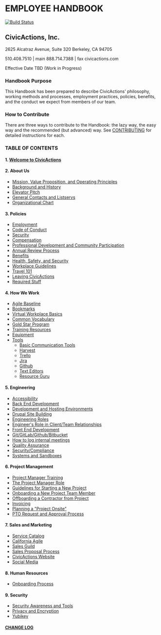# EMPLOYEE HANDBOOK

[![Build Status](https://travis-ci.org/CivicActions/handbook.svg?branch=master)](https://travis-ci.org/CivicActions/handbook)

## CivicActions, Inc.

2625 Alcatraz Avenue, Suite 320
Berkeley, CA 94705

510.408.7510 | main
888.714.7388 | fax
civicactions.com

Effective Date TBD (Work in Progress)

### <a name="purpose"></a>Handbook Purpose

This Handbook has been prepared to describe CivicActions' philosophy, working methods and processes, employment practices, policies, benefits, and the conduct we expect from members of our team.

### <a name="contributing"></a>How to Contribute

There are three ways to contribute to the Handbook: the lazy way, the easy way and the recommended (but advanced) way. See [CONTRIBUTING](CONTRIBUTING.md) for detailed instructions for each.

### <a name="toc"></a>TABLE OF CONTENTS

#### 1. [Welcome to CivicActions](docs/01-welcome-to-civicactions)

#### 2. About Us

* [Mission, Value Proposition, and Operating Principles](docs/02-about-us/mission-values-operating-principles.md)
* [Background and History](docs/02-about-us/background-and-history.md)
* [Elevator Pitch](docs/02-about-us/elevator-pitch.md)
* [General Contacts and Listservs](docs/02-about-us/general-contacts-and-listservs.md)
* [Organizational Chart](docs/02-about-us/org-chart.md)

#### 3. Policies

* [Employment](docs/03-policies/employment.md)
* [Code of Conduct](docs/03-policies/code-of-conduct.md)
* [Security](docs/03-policies/security.md)
* [Compensation](docs/03-policies/compensation.md)
* [Professional Development and Community Participation](docs/03-policies/prodev-community-participation.md)
* [Annual Review Process](docs/03-policies/annual-review-process.md)
* [Benefits](docs/03-policies/benefits.md)
* [Health, Safety, and Security](docs/03-policies/health-safety-security.md)
* [Workplace Guidelines](docs/03-policies/workplace-guidelines.md)
* [Travel 101](docs/03-policies/travel-101.md)
* [Leaving CivicActions](docs/03-policies/leaving-civicactions.md)
* [Required Stuff](docs/03-policies/required-stuff.md)

#### 4. How We Work

* [Agile Baseline](docs/04-how-we-work/agile-baseline)
* [Bookmarks](docs/04-how-we-work/bookmarks.md)
* [Virtual Workplace Basics](docs/04-how-we-work/virtual-workplace-basics.md)
* [Common Vocabulary](docs/04-how-we-work/common-vocab.md)
* [Gold Star Program](docs/04-how-we-work/gold-star-program.md)
* [Training Resources](docs/04-how-we-work/training-resources.md)
* [Equipment](docs/04-how-we-work/equipment.md)
* [Tools](docs/04-how-we-work/tools)
  * [Basic Communication Tools](docs/04-how-we-work/tools/basic-communication-tools.md)
  * [Harvest](docs/04-how-we-work/tools/harvest.md)
  * [Trello](docs/04-how-we-work/tools/trello.md)
  * [Jira](docs/04-how-we-work/tools/jira.md)
  * [Github](docs/04-how-we-work/tools/github.md)
  * [Text Editors](docs/04-how-we-work/tools/text-editors.md)
  * [Resource Guru](docs/04-how-we-work/tools/resource-guru.md)

#### 5. Engineering

* [Accessibility](docs/05-engineering/accessibility.md)
* [Back End Development](docs/05-engineering/back-end-development.md)
* [Development and Hosting Environments](docs/05-engineering/dev-environments.md)
* [Drupal Site Building](docs/05-engineering/drupal-site-building.md)
* [Engineering Roles](docs/05-engineering/engineering-roles.md)
* [Engineer's Role in Client/Team Relationships](docs/05-engineering/engineer-role-in-client-relationships.md)
* [Front End Development](docs/05-engineering/front-end-development.md)
* [Git/GitLab/Github/Bitbucket](docs/05-engineering/git-gitlab-github-bitbucket.md)
* [How to log internal meetings](docs/05-engineering/internalmeetings.md)
* [Quality Assurance](docs/05-engineering/qa.md)
* [Security/Compliance](docs/05-engineering/security-compliance.md)
* [Systems and Sandboxes](docs/05-engineering/systems-sandboxes.md)

#### 6. Project Management

* [Project Manager Training](docs/06-project-management/pm-training-doc.md)
* [The Project Manager Role](docs/06-project-management/pm-role.md)
* [Guidelines for Starting a New Project](docs/06-project-management/starting-new-project.md)
* [Onboarding a New Project Team Member](docs/06-project-management/onboarding-new-project-team-member.md)
* [Offboarding a Contractor from Project](docs/06-project-management/offboarding-contractor-from-project.md)
* [Invoicing](docs/06-project-management/invoicing.md)
* [Planning a "Project Onsite"](docs/06-project-management/planning-project-onsite.md)
* [PTO Request and Approval Process](docs/06-project-management/pto-request-approval-process.md)

#### 7. Sales and Marketing

* [Service Catalog](docs/07-sales-and-marketing/service-catalog)
* [California Agile](docs/07-sales-and-marketing/california-agile)
* [Sales Guild](docs/07-sales-and-marketing/sales-guild.md)
* [Sales Proposal Process](docs/07-sales-and-marketing/sales-proposal-process.md)
* [CivicActions Website](docs/07-sales-and-marketing/civicactions-website.md)
* [Social Media](docs/07-sales-and-marketing/social-media.md)

#### 8. Human Resources

* [Onboarding Process](docs/08-hr-admin/onboarding-process/)

#### 9. Security

* [Security Awareness and Tools](docs/09-security/awareness.md)
* [Privacy and Encryption](docs/09-security/encryption.md)
* [Yubikey](docs/09-security/yubikey)

#### [CHANGE LOG](CHANGELOG.md)
